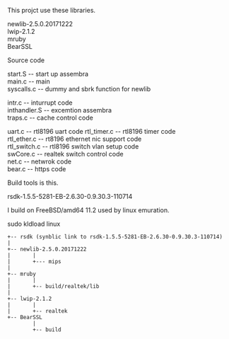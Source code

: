 This projct use these libraries.

newlib-2.5.0.20171222  
lwip-2.1.2  
mruby  
BearSSL  

Source code 

start.S -- start up assembra  
main.c -- main  
syscalls.c -- dummy and sbrk function for newlib  

intr.c -- inturrupt code  
inthandler.S -- excemtion assembra  
traps.c -- cache control code  

uart.c -- rtl8196 uart code
rtl_timer.c -- rtl8196 timer code  
rtl_ether.c -- rt8196 ethernet nic support code  
rtl_switch.c -- rtl8196 switch vlan setup code  
swCore.c -- realtek switch control code  
net.c -- netwrok code  
bear.c -- https code

Build tools is this.  

rsdk-1.5.5-5281-EB-2.6.30-0.9.30.3-110714  

I build on FreeBSD/amd64 11.2 used by linux emuration.  

sudo kldload linux

```
+-- rsdk (synblic link to rsdk-1.5.5-5281-EB-2.6.30-0.9.30.3-110714)
|
+-- newlib-2.5.0.20171222  
|       |  
|       +--- mips  
|  
+-- mruby  
|       |  
|       +-- build/realtek/lib  
|  
+-- lwip-2.1.2  
|       |  
|       +-- realtek  
+-- BearSSL
        |
        +-- build
```
